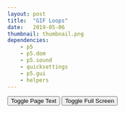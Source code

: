 ```yaml
---
layout: post
title:  "GIF Loops"
date:   2019-05-06
thumbnail: thumbnail.png
dependencies:
    - p5
    - p5.dom
    - p5.sound
    - quicksettings
    - p5.gui
    - helpers
---
```


<div id="sketch-holder">
<!-- PUT SCRIPTS HERE IN LOAD ORDER -->
    <script type="text/javascript" src="sketch/sketch.js"></script>
    <script type="text/javascript" src="sketch/particle.js"></script>
</div>

<div id="pageText" markdown="1" style="visibility:hidden">
<!-- PUT PAGE TEXT HERE -->
</div>

<button onclick="renderPageText();">Toggle Page Text</button>
<button id="fsbutton" onclick="toggleFullScreen();">Toggle Full Screen</button>
